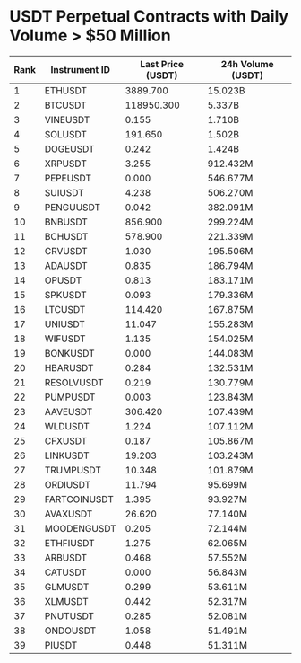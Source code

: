 # USDT Perpetual Contracts with Daily Volume > $50 Million

| Rank | Instrument ID | Last Price (USDT) | 24h Volume (USDT) |
|------|---------------|-------------------|-------------------|
| 1 | ETHUSDT | 3889.700 | 15.023B |
| 2 | BTCUSDT | 118950.300 | 5.337B |
| 3 | VINEUSDT | 0.155 | 1.710B |
| 4 | SOLUSDT | 191.650 | 1.502B |
| 5 | DOGEUSDT | 0.242 | 1.424B |
| 6 | XRPUSDT | 3.255 | 912.432M |
| 7 | PEPEUSDT | 0.000 | 546.677M |
| 8 | SUIUSDT | 4.238 | 506.270M |
| 9 | PENGUUSDT | 0.042 | 382.091M |
| 10 | BNBUSDT | 856.900 | 299.224M |
| 11 | BCHUSDT | 578.900 | 221.339M |
| 12 | CRVUSDT | 1.030 | 195.506M |
| 13 | ADAUSDT | 0.835 | 186.794M |
| 14 | OPUSDT | 0.813 | 183.171M |
| 15 | SPKUSDT | 0.093 | 179.336M |
| 16 | LTCUSDT | 114.420 | 167.875M |
| 17 | UNIUSDT | 11.047 | 155.283M |
| 18 | WIFUSDT | 1.135 | 154.025M |
| 19 | BONKUSDT | 0.000 | 144.083M |
| 20 | HBARUSDT | 0.284 | 132.531M |
| 21 | RESOLVUSDT | 0.219 | 130.779M |
| 22 | PUMPUSDT | 0.003 | 123.843M |
| 23 | AAVEUSDT | 306.420 | 107.439M |
| 24 | WLDUSDT | 1.224 | 107.112M |
| 25 | CFXUSDT | 0.187 | 105.867M |
| 26 | LINKUSDT | 19.203 | 103.243M |
| 27 | TRUMPUSDT | 10.348 | 101.879M |
| 28 | ORDIUSDT | 11.794 | 95.699M |
| 29 | FARTCOINUSDT | 1.395 | 93.927M |
| 30 | AVAXUSDT | 26.620 | 77.140M |
| 31 | MOODENGUSDT | 0.205 | 72.144M |
| 32 | ETHFIUSDT | 1.275 | 62.065M |
| 33 | ARBUSDT | 0.468 | 57.552M |
| 34 | CATUSDT | 0.000 | 56.843M |
| 35 | GLMUSDT | 0.299 | 53.611M |
| 36 | XLMUSDT | 0.442 | 52.317M |
| 37 | PNUTUSDT | 0.285 | 52.081M |
| 38 | ONDOUSDT | 1.058 | 51.491M |
| 39 | PIUSDT | 0.448 | 51.311M |
